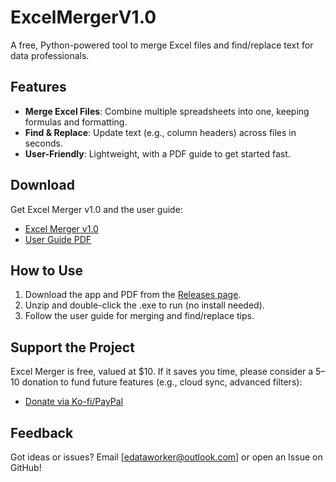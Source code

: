 # ExcelMergerV1.0
A free, Python-powered tool to merge Excel files and find/replace text for data professionals.

## Features
- **Merge Excel Files**: Combine multiple spreadsheets into one, keeping formulas and formatting.
- **Find & Replace**: Update text (e.g., column headers) across files in seconds.
- **User-Friendly**: Lightweight, with a PDF guide to get started fast.

## Download
Get Excel Merger v1.0 and the user guide:
- [Excel Merger v1.0](https://github.com/edataworker/ExcelMergerV1.0/releases/download/v1.0/ExcelMerger_V1.0.zip)
- [User Guide PDF](https://github.com/edataworker/ExcelMergerV1.0/releases/download/v1.0/ExcelMerger_UserGuide_V1.0.pdf)

## How to Use
1. Download the app and PDF from the [Releases page](https://github.com/edataworker/ExcelMergerV1.0/releases).
2. Unzip and double-click the .exe to run (no install needed).
3. Follow the user guide for merging and find/replace tips.

## Support the Project
Excel Merger is free, valued at $10. If it saves you time, please consider a $5–$10 donation to fund future features (e.g., cloud sync, advanced filters):
- [Donate via Ko-fi/PayPal](https://paypal.me/edataworker?country.x=IN&locale.x=en_GB)

## Feedback
Got ideas or issues? Email [edataworker@outlook.com] or open an Issue on GitHub!
